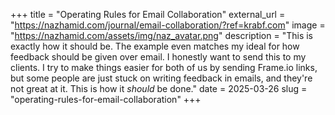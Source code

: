 +++
title = "Operating Rules for Email Collaboration"
external_url = "https://nazhamid.com/journal/email-collaboration/?ref=krabf.com"
image = "https://nazhamid.com/assets/img/naz_avatar.png"
description = "This is exactly how it should be. The example even matches my ideal for how feedback should be given over email. I honestly want to send this to my clients. I try to make things easier for both of us by sending Frame.io links, but some people are just stuck on writing feedback in emails, and they're not great at it. This is how it *should* be done."
date = 2025-03-26
slug = "operating-rules-for-email-collaboration"
+++ 